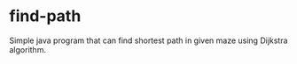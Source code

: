 # find-path

Simple java program that can find shortest path in given maze using Dijkstra algorithm. 